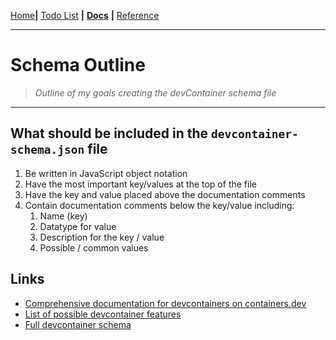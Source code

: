 [Home](../README.md)__|__ [Todo List](../TODO.md) __|__ **[Docs](../README.md)** __|__ [Reference](../reference/README.md)

---

# Schema Outline

> *Outline of my goals creating the devContainer schema file*

---

## What should be included in the `devcontainer-schema.json` file

1. Be written in JavaScript object notation
2. Have the most important key/values at the top of the file
3. Have the key and value placed above the documentation comments
4. Contain documentation comments below the key/value including:
   1. Name (key)
   2. Datatype for value
   3. Description for the key / value
   4. Possible / common values

## Links

- [Comprehensive documentation for devcontainers on containers.dev](https://containers.dev/)
- [List of possible devcontainer features](https://containers.dev/features)
- [Full devcontainer schema](https://containers.dev/implementors/json_schema/)

